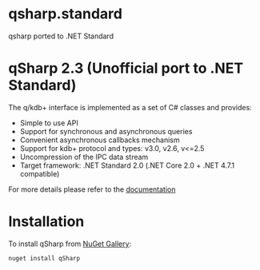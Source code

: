 # qsharp.standard
qsharp ported to .NET Standard

<!-- img src="http://www.devnet.de/fileadmin/images/DEVnet_Logo2014.png" width="150px" height="150px"/-->

qSharp 2.3 (Unofficial port to .NET Standard)
==========

The q/kdb+ interface is implemented as a set of C# classes and provides:
- Simple to use API
- Support for synchronous and asynchronous queries
- Convenient asynchronous callbacks mechanism
- Support for kdb+ protocol and types: v3.0, v2.6, v<=2.5
- Uncompression of the IPC data stream
- Target framework: .NET Standard 2.0 (.NET Core 2.0 + .NET 4.7.1 compatible)


For more details please refer to the [documentation](doc/Readme.md)

Installation
============

To install qSharp from [NuGet Gallery](http://www.nuget.org/packages/qSharp/):

``nuget install qSharp``